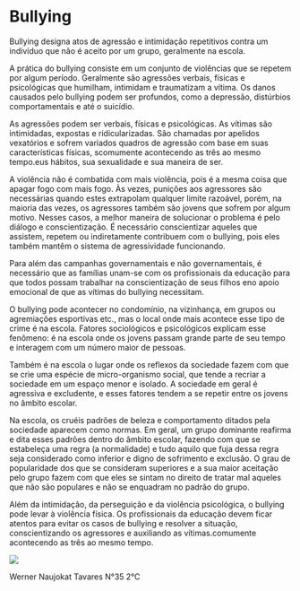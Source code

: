 # Bullying
Bullying designa atos de agressão e intimidação repetitivos contra um indivíduo que não é aceito por um grupo, geralmente na escola.

A prática do bullying consiste em um conjunto de violências que se repetem por algum período. Geralmente são agressões verbais, físicas e psicológicas que humilham, intimidam e traumatizam a vítima. Os danos causados pelo bullying podem ser profundos, como a depressão, distúrbios comportamentais e até o suicídio.


As agressões podem ser verbais, físicas e psicológicas. As vítimas são intimidadas, expostas e ridicularizadas. São chamadas por apelidos vexatórios e sofrem variados quadros de agressão com base em suas características físicas, scomumente acontecendo as três ao mesmo tempo.eus hábitos, sua sexualidade e sua maneira de ser.


A violência não é combatida com mais violência, pois é a mesma coisa que apagar fogo com mais fogo. Às vezes, punições aos agressores são necessárias quando estes extrapolam qualquer limite razoável, porém, na maioria das vezes, os agressores também são jovens que sofrem por algum motivo. Nesses casos, a melhor maneira de solucionar o problema é pelo diálogo e conscientização. É necessário conscientizar aqueles que assistem, repetem ou indiretamente contribuem com o bullying, pois eles também mantêm o sistema de agressividade funcionando.

Para além das campanhas governamentais e não governamentais, é necessário que as famílias unam-se com os profissionais da educação para que todos possam trabalhar na conscientização de seus filhos eno apoio emocional de que as vítimas do bullying necessitam.


O bullying pode acontecer no condomínio, na vizinhança, em grupos ou agremiações esportivas etc., mas o local onde mais acontece esse tipo de crime é na escola. Fatores sociológicos e psicológicos explicam esse fenômeno: é na escola onde os jovens passam grande parte de seu tempo e interagem com um número maior de pessoas.

Também é na escola o lugar onde os reflexos da sociedade fazem com que se crie uma espécie de micro-organismo social, que tende a recriar a sociedade em um espaço menor e isolado. A sociedade em geral é agressiva e excludente, e esses fatores tendem a se repetir entre os jovens no âmbito escolar.

Na escola, os cruéis padrões de beleza e comportamento ditados pela sociedade aparecem como normas. Em geral, um grupo dominante reafirma e dita esses padrões dentro do âmbito escolar, fazendo com que se estabeleça uma regra (a normalidade) e tudo aquilo que fuja dessa regra seja considerado como inferior e digno de sofrimento e exclusão. O grau de popularidade dos que se consideram superiores e a sua maior aceitação pelo grupo fazem com que eles se sintam no direito de tratar mal aqueles que não são populares e não se enquadram no padrão do grupo.

Além da intimidação, da perseguição e da violência psicológica, o bullying pode levar à violência física. Os profissionais da educação devem ficar atentos para evitar os casos de bullying e resolver a situação, conscientizando os agressores e auxiliando as vítimas.comumente acontecendo as três ao mesmo tempo.


![](https://s5.static.brasilescola.uol.com.br/img/2019/09/isolamento-social.jpg)




Werner Naujokat Tavares      N°35      2°C 
